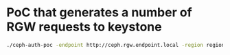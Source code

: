 # PoC that generates a number of RGW requests to keystone

```sh
./ceph-auth-poc -endpoint http://ceph.rgw.endpoint.local -region region1 -access ec2access -secret ec2secret -requests 1000
```
